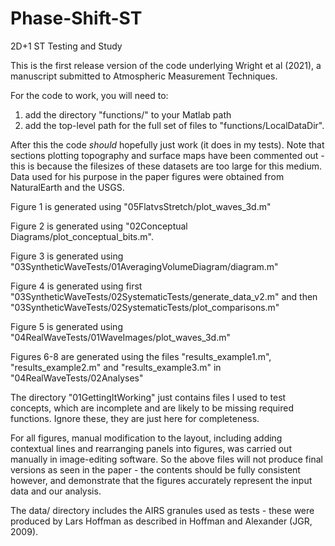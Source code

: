 # Phase-Shift-ST
2D+1 ST Testing and Study

This is the first release version of the code underlying Wright et al (2021), a manuscript submitted to Atmospheric Measurement Techniques.


For the code to work, you will need to:
1. add the directory "functions/" to your Matlab path
2. add the top-level path for the full set of files to "functions/LocalDataDir". 

After this the code *should* hopefully just work (it does in my tests). Note that sections plotting topography and surface maps have been commented
out - this is because the filesizes of these datasets are too large for this medium. Data used for his purpose in the paper figures were obtained
from NaturalEarth and the USGS.


Figure 1 is generated using "05FlatvsStretch/plot_waves_3d.m"

Figure 2 is generated using "02Conceptual Diagrams/plot_conceptual_bits.m". 

Figure 3 is generated using "03SyntheticWaveTests/01AveragingVolumeDiagram/diagram.m"

Figure 4 is generated using first "03SyntheticWaveTests/02SystematicTests/generate_data_v2.m" and then "03SyntheticWaveTests/02SystematicTests/plot_comparisons.m"

Figure 5 is generated using "04RealWaveTests/01WaveImages/plot_waves_3d.m"

Figures 6-8 are generated using the files "results_example1.m", "results_example2.m" and "results_example3.m" in "04RealWaveTests/02Analyses"


The directory "01GettingItWorking" just contains files I used to test concepts, which are incomplete and are likely to be missing required functions. 
Ignore these, they are just here for completeness.


For all figures, manual modification to the layout, including adding contextual lines and rearranging panels into figures, was carried out 
manually in image-editing software. So the above files will not produce final versions as seen in the paper - the contents should be fully 
consistent however, and demonstrate that the figures accurately represent the input data and our analysis.


The data/ directory includes the AIRS granules used as tests - these were produced by Lars Hoffman as described in Hoffman and Alexander (JGR, 2009).
 

